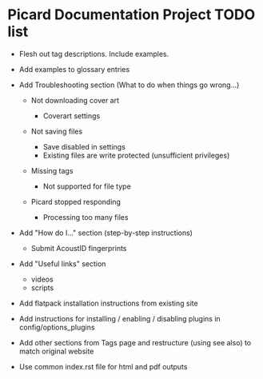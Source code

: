 # Picard Documentation Project TODO list

- Flesh out tag descriptions.  Include examples.

- Add examples to glossary entries

- Add Troubleshooting section (What to do when things go wrong...)
  - Not downloading cover art
    - Coverart settings

  - Not saving files
    - Save disabled in settings
    - Existing files are write protected (unsufficient privileges)

  - Missing tags
    - Not supported for file type

  - Picard stopped responding
    - Processing too many files

- Add "How do I..." section (step-by-step instructions)
  - Submit AcoustID fingerprints

- Add "Useful links" section
  - videos
  - scripts

- Add flatpack installation instructions from existing site

- Add instructions for installing / enabling / disabling plugins in config/options_plugins

- Add other sections from Tags page and restructure (using see also) to match original website

- Use common index.rst file for html and pdf outputs

